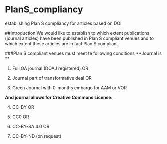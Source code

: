 # PlanS_compliancy
establishing Plan S compliancy for articles based on DOI

##Introduction
We would like to establish to which extent publications (journal articles) have been published in Plan S compliant venues and to which extent these articles are in fact Plan S compliant. 

###Plan S compliant venues must meet te following conditions
**Journal is **

1. Full OA journal (DOAJ registered) OR

2. Journal part of transformative deal OR

3. Green Journal with 0-months embargo for AAM or VOR

**And journal allows for Creative Commons License:**

4. CC-BY OR

5. CC0 OR

6. CC-BY-SA 4.0 OR

7. CC-BY-ND (on request)
